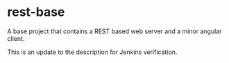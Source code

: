 rest-base
=========

A base project that contains a REST based web server and a minor angular client.

This is an update to the description for Jenkins verification.

